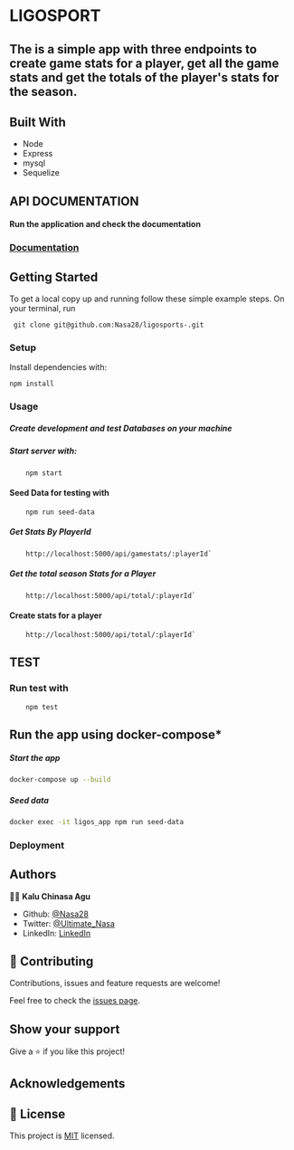 # LIGOSPORT

## The is a simple app with three endpoints to create game stats for a player, get all the game stats and get the totals of the player's stats for the season.


## Built With

- Node
- Express
- mysql
- Sequelize



## API DOCUMENTATION
#### Run the application and check the documentation
### [Documentation](http://localhost:5000/api-docs)

## Getting Started

To get a local copy up and running follow these simple example steps.
On your terminal, run

```
 git clone git@github.com:Nasa28/ligosports-.git

```

### Setup

Install dependencies with:

```
npm install
```

### Usage


#####  Create development and test Databases on your machine


#####  Start server with:


```
    npm start
```


#### Seed Data for testing with

```
    npm run seed-data
```

##### Get Stats By PlayerId

```
    http://localhost:5000/api/gamestats/:playerId`
```


##### Get the total season Stats for a Player


```
    http://localhost:5000/api/total/:playerId`

```



#### Create stats for a player 

```
    http://localhost:5000/api/total/:playerId`

```

## TEST

### Run test with 

```
    npm test
```


## Run the app using docker-compose*



#####  Start the app

```bash
docker-compose up --build
```

#####  Seed data

```bash
docker exec -it ligos_app npm run seed-data      
```

 
### Deployment

## Authors

👨‍💻 **Kalu Chinasa Agu**

- Github: [@Nasa28](https://github.com/Nasa28)
- Twitter: [@Ultimate_Nasa](https://twitter.com/Ultimate_Nasa)
- LinkedIn: [LinkedIn](https://www.linkedin.com/in/kalu-chinasa-agu-a15080103/)

## 🤝 Contributing

Contributions, issues and feature requests are welcome!

Feel free to check the [issues page](https://github.com/Nasa28/ligosports-/issues).

## Show your support

Give a ⭐️ if you like this project!

## Acknowledgements

## 📝 License

This project is [MIT](https://github.com/stevenvachon/broken-link-checker/blob/main/license) licensed.
